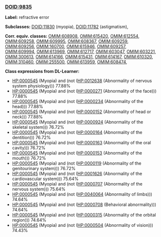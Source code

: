 
### [DOID:9835](http://purl.obolibrary.org/obo/DOID_9835)
**Label:** refractive error

**Subclasses:** [DOID:11830](http://purl.obolibrary.org/obo/DOID_11830) (myopia), [DOID:11782](http://purl.obolibrary.org/obo/DOID_11782) (astigmatism), 

**Corr. equiv. classes:** [OMIM:608908](http://purl.obolibrary.org/obo/OMIM_608908), [OMIM:615420](http://purl.obolibrary.org/obo/OMIM_615420), [OMIM:612554](http://purl.obolibrary.org/obo/OMIM_612554), [OMIM:609258](http://purl.obolibrary.org/obo/OMIM_609258), [OMIM:609995](http://purl.obolibrary.org/obo/OMIM_609995), [OMIM:608367](http://purl.obolibrary.org/obo/OMIM_608367), [OMIM:609259](http://purl.obolibrary.org/obo/OMIM_609259), [OMIM:609256](http://purl.obolibrary.org/obo/OMIM_609256), [OMIM:160700](http://purl.obolibrary.org/obo/OMIM_160700), [OMIM:615946](http://purl.obolibrary.org/obo/OMIM_615946), [OMIM:609257](http://purl.obolibrary.org/obo/OMIM_609257), [OMIM:609994](http://purl.obolibrary.org/obo/OMIM_609994), [OMIM:613969](http://purl.obolibrary.org/obo/OMIM_613969), [OMIM:612717](http://purl.obolibrary.org/obo/OMIM_612717), [OMIM:603047](http://purl.obolibrary.org/obo/OMIM_603047), [OMIM:603221](http://purl.obolibrary.org/obo/OMIM_603221), [OMIM:300613](http://purl.obolibrary.org/obo/OMIM_300613), [OMIM:614166](http://purl.obolibrary.org/obo/OMIM_614166), [OMIM:615431](http://purl.obolibrary.org/obo/OMIM_615431), [OMIM:614167](http://purl.obolibrary.org/obo/OMIM_614167), [OMIM:610320](http://purl.obolibrary.org/obo/OMIM_610320), [OMIM:310460](http://purl.obolibrary.org/obo/OMIM_310460), [OMIM:255500](http://purl.obolibrary.org/obo/OMIM_255500), [OMIM:613959](http://purl.obolibrary.org/obo/OMIM_613959), [OMIM:608474](http://purl.obolibrary.org/obo/OMIM_608474), 

**Class expressions from DL-Learner:**

- [HP:0000545](http://purl.obolibrary.org/obo/HP_0000545) (Myopia) and (not ([HP:0012638](http://purl.obolibrary.org/obo/HP_0012638) (Abnormality of nervous system physiology))) 77.88%
- [HP:0000545](http://purl.obolibrary.org/obo/HP_0000545) (Myopia) and (not ([HP:0000271](http://purl.obolibrary.org/obo/HP_0000271) (Abnormality of the face))) 77.88%
- [HP:0000545](http://purl.obolibrary.org/obo/HP_0000545) (Myopia) and (not ([HP:0000234](http://purl.obolibrary.org/obo/HP_0000234) (Abnormality of the head))) 77.88%
- [HP:0000545](http://purl.obolibrary.org/obo/HP_0000545) (Myopia) and (not ([HP:0000152](http://purl.obolibrary.org/obo/HP_0000152) (Abnormality of head or neck))) 77.88%
- [HP:0000545](http://purl.obolibrary.org/obo/HP_0000545) (Myopia) and (not ([HP:0000924](http://purl.obolibrary.org/obo/HP_0000924) (Abnormality of the skeletal system))) 76.72%
- [HP:0000545](http://purl.obolibrary.org/obo/HP_0000545) (Myopia) and (not ([HP:0000164](http://purl.obolibrary.org/obo/HP_0000164) (Abnormality of the dentition))) 76.72%
- [HP:0000545](http://purl.obolibrary.org/obo/HP_0000545) (Myopia) and (not ([HP:0000163](http://purl.obolibrary.org/obo/HP_0000163) (Abnormality of the oral cavity))) 76.72%
- [HP:0000545](http://purl.obolibrary.org/obo/HP_0000545) (Myopia) and (not ([HP:0000153](http://purl.obolibrary.org/obo/HP_0000153) (Abnormality of the mouth))) 76.72%
- [HP:0000545](http://purl.obolibrary.org/obo/HP_0000545) (Myopia) and (not ([HP:0000119](http://purl.obolibrary.org/obo/HP_0000119) (Abnormality of the genitourinary system))) 76.72%
- [HP:0000545](http://purl.obolibrary.org/obo/HP_0000545) (Myopia) and (not ([HP:0001626](http://purl.obolibrary.org/obo/HP_0001626) (Abnormality of the cardiovascular system))) 75.64%
- [HP:0000545](http://purl.obolibrary.org/obo/HP_0000545) (Myopia) and (not ([HP:0000707](http://purl.obolibrary.org/obo/HP_0000707) (Abnormality of the nervous system))) 75.64%
- [HP:0000545](http://purl.obolibrary.org/obo/HP_0000545) (Myopia) and (not ([HP:0040064](http://purl.obolibrary.org/obo/HP_0040064) (Abnormality of limbs))) 74.64%
- [HP:0000545](http://purl.obolibrary.org/obo/HP_0000545) (Myopia) and (not ([HP:0000708](http://purl.obolibrary.org/obo/HP_0000708) (Behavioral abnormality))) 74.64%
- [HP:0000545](http://purl.obolibrary.org/obo/HP_0000545) (Myopia) and (not ([HP:0000315](http://purl.obolibrary.org/obo/HP_0000315) (Abnormality of the orbital region))) 74.64%
- [HP:0000545](http://purl.obolibrary.org/obo/HP_0000545) (Myopia) and (not ([HP:0000504](http://purl.obolibrary.org/obo/HP_0000504) (Abnormality of vision))) 74.43%


